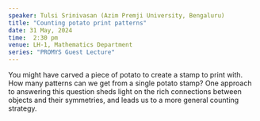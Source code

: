 ```yaml
---
speaker: Tulsi Srinivasan (Azim Premji University, Bengaluru)
title: "Counting potato print patterns"
date: 31 May, 2024
time:  2:30 pm
venue: LH-1, Mathematics Department
series: "PROMYS Guest Lecture"
---
```


You might have carved a piece of potato to create a stamp to print with. How many patterns can we get from a single potato stamp?
One approach to answering this question sheds light on the rich connections between objects and their symmetries, and leads us to
a more general counting strategy.
